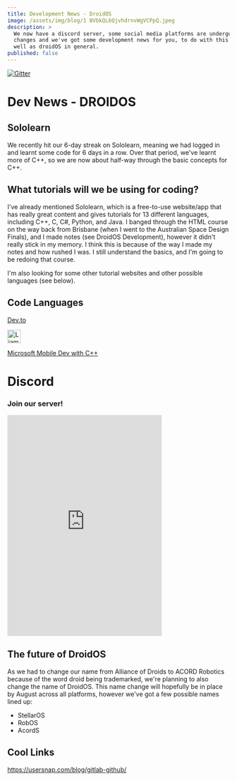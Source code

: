 ```yaml
---
title: Development News - DroidOS
image: /assets/img/blog/1 BVbkQL6QjvhdrnvWgVCPpQ.jpeg
description: >
  We now have a discord server, some social media platforms are undergoing
  changes and we've got some development news for you, to do with this site as
  well as droidOS in general.
published: false
---
```


[![Gitter](https://badges.gitter.im/ACORD-Robotics/robosdev.svg)](https://gitter.im/ACORD-Robotics/robosdev?utm_source=badge&utm_medium=badge&utm_campaign=pr-badge)

# Dev News - DROIDOS
## Sololearn
We recently hit our 6-day streak on Sololearn, meaning we had logged in and learnt some code for 6 days in a row. Over that period, we've learnt more of C++, so we are now about half-way through the basic concepts for C++.

## What tutorials will we be using for coding?
I've already mentioned Sololearn, which is a free-to-use website/app that has really great content and gives tutorials for 13 different languages, including C++, C, C#, Python, and Java. I banged through the HTML course on the way back from Brisbane (when I went to the Australian Space Design Finals), and I made notes (see DroidOS Development), however it didn't really stick in my memory. I think this is because of the way I made my notes and how rushed I was. I still understand the basics, and I'm going to be redoing that course.

I'm also looking for some other tutorial websites and other possible languages (see below).

## Code Languages
[Dev.to](https://dev.to/kennethevans107/5-programming-languages-for-mobile-app-development--2ec5)

<a href="https://dev.to/irisdroidology">
  <img src="https://d2fltix0v2e0sb.cloudfront.net/dev-badge.svg" alt="Liam Arbuckle's DEV Profile" height="30" width="30" />
</a>

[Microsoft Mobile Dev with C++](https://docs.microsoft.com/en-us/visualstudio/cross-platform/?view=vs-2019)


# Discord
### Join our server!
<iframe src="https://discordapp.com/widget?id=553041942439657492&theme=dark" width="350" height="500" allowtransparency="true" frameborder="0"></iframe>

## The future of DroidOS
As we had to change our name from Alliance of Droids to ACORD Robotics because of the word droid being trademarked, we're planning to also change the name of DroidOS. This name change will hopefully be in place by August across all platforms, however we've got a few possible names lined up:

* StellarOS
* RobOS
* AcordS

## Cool Links
https://usersnap.com/blog/gitlab-github/
